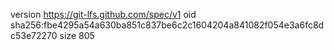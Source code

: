 version https://git-lfs.github.com/spec/v1
oid sha256:fbe4295a54a630ba851c837be6c2c1604204a841082f054e3a6fc8dc53e72270
size 805

